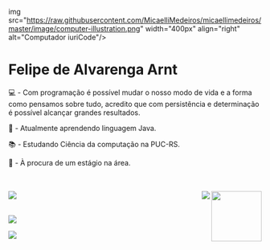 img src="https://raw.githubusercontent.com/MicaelliMedeiros/micaellimedeiros/master/image/computer-illustration.png" width="400px" align="right" alt="Computador iuriCode"/>

<h1> Felipe de Alvarenga Arnt </h1>

<p>💻 - Com programação é possível mudar o nosso modo de vida e a forma como pensamos sobre tudo, acredito que com persistência e determinação é possível alcançar grandes resultados.<p>

<p>🌱 - Atualmente aprendendo linguagem Java.</p>

<p>📚 - Estudando Ciência da computação na PUC-RS.</p>

<p>💬 - À procura de um estágio na área. </p>

</p>
<br/>
<br/>


<a href="https://github.com/anuraghazra/github-redme-stats">
<img align="right" height="100" src="https://github-readme-stats.vercel.app/api?username=felipearnt&hide=prs,issues&show_icons=true&theme=dracula"/>
</a>
&nbsp; &nbsp;
<a href="https://github-readme-stats.vercel.app/api/top-langs/?username=felipearnt&theme=vision-friendly-dark">
<img align="right" src="https://github-readme-stats.vercel.app/api/top-langs/?username=felipearnt&hide=css,java,ruby,starlark,objective-c&theme=dracula&langs_count=6"/>
  
 
<a href="lipe.arnt@gmail.com" alt="Gmail">
<img align="left" src="https://img.shields.io/badge/Gmail-D14836?style=for-the-badge&logo=gmail&logoColor=white" />
</a>
</p>
<br/>


<a href="https://www.linkedin.com/in/felipe-arnt-a81604236//" alt="Linkedin">
<img align="left" src="https://img.shields.io/badge/LinkedIn-0077B5?style=for-the-badge&logo=linkedin&logoColor=white"/>
</a>
</p>
<br/>

<a href="https://www.instagram.com/lipe_arnt1/" alt="Instagram">
<img align="left" src="https://img.shields.io/badge/Instagram-E4405F?style=for-the-badge&logo=instagram&logoColor=white"/>
</a>


</a>
<div style="display: inline_block"><br>
<div align="center">
<h1> </h1>
<a href="https://alisonsantosofc.github.io/alison-web-develop%22%3ELink para o meu portifólio</a>
</div>
